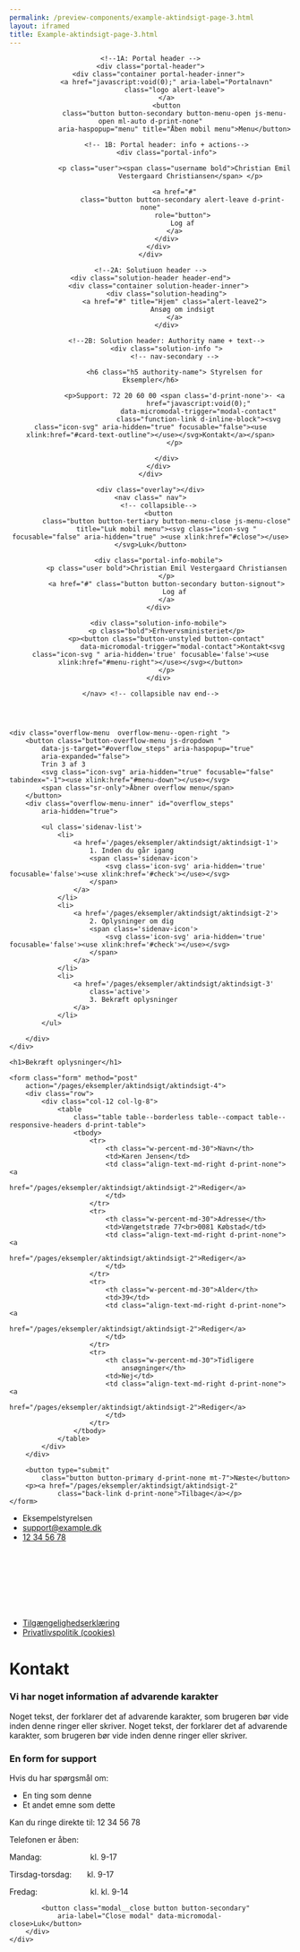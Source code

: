```yaml
--- 
permalink: /preview-components/example-aktindsigt-page-3.html
layout: iframed 
title: Example-aktindsigt-page-3.html
---
```

<header class="header">

    <!--1A: Portal header -->
    <div class="portal-header">
        <div class="container portal-header-inner">
            <a href="javascript:void(0);" aria-label="Portalnavn"
                class="logo alert-leave">
            </a>
            <button
                class="button button-secondary button-menu-open js-menu-open ml-auto d-print-none"
                aria-haspopup="menu" title="Åben mobil menu">Menu</button>

            <!-- 1B: Portal header: info + actions-->
            <div class="portal-info">

                <p class="user"><span class="username bold">Christian Emil
                        Vestergaard Christiansen</span> </p>

                <a href="#"
                    class="button button-secondary alert-leave d-print-none"
                    role="button">
                    Log af
                </a>
            </div>
        </div>
    </div>

    <!--2A: Solutiuon header -->
    <div class="solution-header header-end">
        <div class="container solution-header-inner">
            <div class="solution-heading">
                <a href="#" title="Hjem" class="alert-leave2">
                    Ansøg om indsigt
                </a>
            </div>

            <!--2B: Solution header: Authority name + text-->
            <div class="solution-info ">
                <!-- nav-secondary -->

                <h6 class="h5 authority-name"> Styrelsen for Eksempler</h6>

                <p>Support: 72 20 60 00 <span class='d-print-none'>· <a
                            href="javascript:void(0);"
                            data-micromodal-trigger="modal-contact"
                            class="function-link d-inline-block"><svg class="icon-svg" aria-hidden="true" focusable="false"><use xlink:href="#card-text-outline"></use></svg>Kontakt</a></span>
                </p>

            </div>
        </div>
    </div>

    <div class="overlay"></div>
    <nav class=" nav">
        <!-- collapsible-->
        <button
            class="button button-tertiary button-menu-close js-menu-close"
            title="Luk mobil menu"><svg class="icon-svg "  focusable="false" aria-hidden="true" ><use xlink:href="#close"></use></svg>Luk</button>

        <div class="portal-info-mobile">
            <p class="user bold">Christian Emil Vestergaard Christiansen
            </p>
            <a href="#" class="button button-secondary button-signout">
                Log af
            </a>
        </div>

        <div class="solution-info-mobile">
            <p class="bold">Erhvervsministeriet</p>
            <p><button class="button-unstyled button-contact"
                    data-micromodal-trigger="modal-contact">Kontakt<svg class="icon-svg " aria-hidden='true' focusable='false'><use xlink:href="#menu-right"></use></svg></button>
            </p>
        </div>

    </nav> <!-- collapsible nav end-->
</header>

<main class="container page-container">

    <div class="overflow-menu  overflow-menu--open-right ">
        <button class="button-overflow-menu js-dropdown "
            data-js-target="#overflow_steps" aria-haspopup="true"
            aria-expanded="false">
            Trin 3 af 3
            <svg class="icon-svg" aria-hidden="true" focusable="false" tabindex="-1"><use xlink:href="#menu-down"></use></svg>
            <span class="sr-only">Åbner overflow menu</span>
        </button>
        <div class="overflow-menu-inner" id="overflow_steps"
            aria-hidden="true">

            <ul class='sidenav-list'>
                <li>
                    <a href='/pages/eksempler/aktindsigt/aktindsigt-1'>
                        1. Inden du går igang
                        <span class='sidenav-icon'>
                            <svg class='icon-svg' aria-hidden='true' focusable='false'><use xlink:href='#check'></use></svg>
                        </span>
                    </a>
                </li>
                <li>
                    <a href='/pages/eksempler/aktindsigt/aktindsigt-2'>
                        2. Oplysninger om dig
                        <span class='sidenav-icon'>
                            <svg class='icon-svg' aria-hidden='true' focusable='false'><use xlink:href='#check'></use></svg>
                        </span>
                    </a>
                </li>
                <li>
                    <a href='/pages/eksempler/aktindsigt/aktindsigt-3'
                        class='active'>
                        3. Bekræft oplysninger
                    </a>
                </li>
            </ul>

        </div>
    </div>

    <h1>Bekræft oplysninger</h1>

    <form class="form" method="post"
        action="/pages/eksempler/aktindsigt/aktindsigt-4">
        <div class="row">
            <div class="col-12 col-lg-8">
                <table
                    class="table table--borderless table--compact table--responsive-headers d-print-table">
                    <tbody>
                        <tr>
                            <th class="w-percent-md-30">Navn</th>
                            <td>Karen Jensen</td>
                            <td class="align-text-md-right d-print-none"><a
                                    href="/pages/eksempler/aktindsigt/aktindsigt-2">Rediger</a>
                            </td>
                        </tr>
                        <tr>
                            <th class="w-percent-md-30">Adresse</th>
                            <td>Vængetstræde 77<br>0081 Købstad</td>
                            <td class="align-text-md-right d-print-none"><a
                                    href="/pages/eksempler/aktindsigt/aktindsigt-2">Rediger</a>
                            </td>
                        </tr>
                        <tr>
                            <th class="w-percent-md-30">Alder</th>
                            <td>39</td>
                            <td class="align-text-md-right d-print-none"><a
                                    href="/pages/eksempler/aktindsigt/aktindsigt-2">Rediger</a>
                            </td>
                        </tr>
                        <tr>
                            <th class="w-percent-md-30">Tidligere
                                ansøgninger</th>
                            <td>Nej</td>
                            <td class="align-text-md-right d-print-none"><a
                                    href="/pages/eksempler/aktindsigt/aktindsigt-2">Rediger</a>
                            </td>
                        </tr>
                    </tbody>
                </table>
            </div>
        </div>

        <button type="submit"
            class="button button-primary d-print-none mt-7">Næste</button>
        <p><a href="/pages/eksempler/aktindsigt/aktindsigt-2"
                class="back-link d-print-none">Tilbage</a></p>
    </form>
</main>

<footer>
    <div class="footer">
        <div class="container">
            <div class="align-text-left">
                <ul class="unstyled-list inline-list">
                    <li class=""><span
                            class="h5 weight-semibold">Eksempelstyrelsen</span>
                    </li>
                    <li class=""><a class="function-link"
                            href="mailto:support@example.dk">support@example.dk</a>
                    </li>
                    <li class=""><a class="function-link"
                            href="tel:12345678">12 34 56 78</a></li>
                    <li class="d-print-none"><a href="#"
                            class="function-link icon-link">Tilgængelighedserklæring<svg class="icon-svg" focusable=">false" aria-hidden="true"><use xlink:href="#open-in-new"></use></svg></a>
                    </li>
                    <li class="d-print-none"><a href="#"
                            class="function-link">Privatlivspolitik
                            (cookies)</a></li>
                </ul>
            </div>
        </div>
    </div>
</footer>

<div class="modal" id="modal-contact" aria-hidden="true">
    <div class="modal__overlay bg-modal" tabindex="-1"
        data-micromodal-close>
        <div class="modal__container" role="dialog" aria-modal="true"
            aria-labelledby="modal-contact-1">
            <div class="modal__header">
                <h1 class="modal__title h2" id="modal-contact-1">
                    Kontakt
                </h1>
            </div>
            <div class="modal__content">
                <div class="alert alert-warning" role="alert">
                    <div class="alert-body">
                        <h3 class="alert-heading">Vi har noget information
                            af advarende karakter</h3>
                        <p class="alert-text">Noget tekst, der forklarer
                            det af advarende karakter, som brugeren bør
                            vide inden denne ringer eller skriver. Noget
                            tekst, der forklarer det af advarende karakter,
                            som brugeren bør vide inden denne ringer eller
                            skriver.</p>
                    </div>
                </div>
                <h3>En form for support</h3>
                <p>Hvis du har spørgsmål om:</p>
                <ul>
                    <li>En ting som denne</li>
                    <li>Et andet emne som dette</li>
                </ul>
                <p>Kan du ringe direkte til: 12 34 56 78</p>
                <p>Telefonen er åben:</p>
                <p class="m-0">
                    Mandag:&nbsp;&nbsp;&nbsp;&nbsp;&nbsp;&nbsp;&nbsp;&nbsp;&nbsp;&nbsp;&nbsp;&nbsp;&nbsp;&nbsp;&nbsp;&nbsp;&nbsp;&nbsp;&nbsp;&nbsp;&nbsp;
                    kl. 9-17</p>
                <p class="m-0">
                    Tirsdag-torsdag:&nbsp;&nbsp;&nbsp;&nbsp;&nbsp;&nbsp;
                    kl. 9-17</p>
                <p class="m-0">
                    Fredag:&nbsp;&nbsp;&nbsp;&nbsp;&nbsp;&nbsp;&nbsp;&nbsp;&nbsp;&nbsp;&nbsp;&nbsp;&nbsp;&nbsp;&nbsp;&nbsp;&nbsp;&nbsp;&nbsp;&nbsp;&nbsp;&nbsp;&nbsp;
                    kl. kl. 9-14</p>
            </div>

            <button class="modal__close button button-secondary"
                aria-label="Close modal" data-micromodal-close>Luk</button>
        </div>
    </div>
</div>